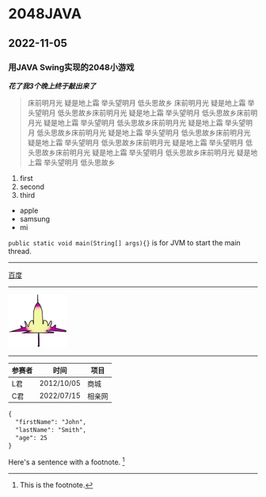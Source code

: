 # 2048JAVA
## 2022-11-05
### 用JAVA Swing实现的2048小游戏

***花了我3个晚上终于敲出来了***

>床前明月光 
疑是地上霜 
举头望明月 
低头思故乡
床前明月光 
疑是地上霜 
举头望明月 
低头思故乡床前明月光 
疑是地上霜 
举头望明月 
低头思故乡床前明月光 
疑是地上霜 
举头望明月 
低头思故乡床前明月光 
疑是地上霜 
举头望明月 
低头思故乡床前明月光 
疑是地上霜 
举头望明月 
低头思故乡床前明月光 
疑是地上霜 
举头望明月 
低头思故乡床前明月光 
疑是地上霜 
举头望明月 
低头思故乡床前明月光 
疑是地上霜 
举头望明月 
低头思故乡床前明月光 
疑是地上霜 
举头望明月 
低头思故乡

1. first
2. second
3. third

- apple
- samsung
- mi

`public static void main(String[] args){}` is for JVM to start the main thread.

---
[百度](https://www.baidu.com)

***

![美丽](attacker.png "Logo Title Text 2")

---

|参赛者|时间|项目|
|-----|----|-----|
|L君|2012/10/05|商城|
|C君|2022/07/15|相亲网|


```
{
  "firstName": "John",
  "lastName": "Smith",
  "age": 25
}
```


Here's a sentence with a footnote. [^1]

[^1]: This is the footnote.
